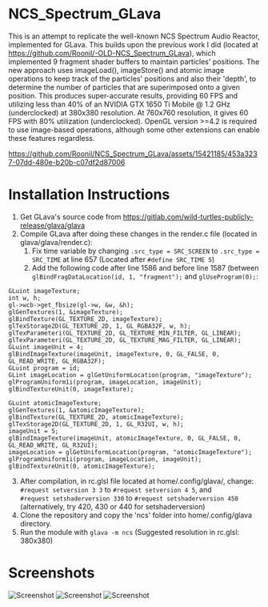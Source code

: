 # NCS_Spectrum_GLava
This is an attempt to replicate the well-known NCS Spectrum Audio Reactor, implemented for GLava. This builds upon the previous work I did (located at https://github.com/Roonil/-OLD-NCS_Spectrum_GLava), which implemented 9 fragment shader buffers to maintain particles' positions. The new approach uses imageLoad(), imageStore() and atomic image operations to keep track of the particles' positions and also their 'depth', to determine the number of particles that are superimposed onto a given position. This produces super-accurate results, providing 60 FPS and utilizing less than 40% of an NVIDIA GTX 1650 Ti Mobile @ 1.2 GHz (underclocked) at 380x380 resolution. At 760x760 resolution, it gives 60 FPS with 80% utilization (underclocked). OpenGL version >=4.2 is required to use image-based operations, although some other extensions can enable these features regardless.  

https://github.com/Roonil/NCS_Spectrum_GLava/assets/15421185/453a3237-07dd-480e-b20b-c07df2d87006

# Installation Instructions
1. Get GLava's source code from https://gitlab.com/wild-turtles-publicly-release/glava/glava
2. Compile GLava after doing these changes in the render.c file (located in glava/glava/render.c):
    1. Fix time variable by changing
```.src_type = SRC_SCREEN``` to ```.src_type = SRC_TIME``` at line 657 (Located after ```#define SRC_TIME 5```)
    2. Add the following code after line 1586 and before line 1587 (between ```glBindFragDataLocation(id, 1, "fragment");``` and ```glUseProgram(0);```:
 ```
GLuint imageTexture;
int w, h;
gl->wcb->get_fbsize(gl->w, &w, &h);
glGenTextures(1, &imageTexture);
glBindTexture(GL_TEXTURE_2D, imageTexture);
glTexStorage2D(GL_TEXTURE_2D, 1, GL_RGBA32F, w, h);
glTexParameteri(GL_TEXTURE_2D, GL_TEXTURE_MIN_FILTER, GL_LINEAR);
glTexParameteri(GL_TEXTURE_2D, GL_TEXTURE_MAG_FILTER, GL_LINEAR);
GLuint imageUnit = 4;
glBindImageTexture(imageUnit, imageTexture, 0, GL_FALSE, 0, GL_READ_WRITE, GL_RGBA32F);
GLuint program = id;
GLint imageLocation = glGetUniformLocation(program, "imageTexture");
glProgramUniform1i(program, imageLocation, imageUnit);
glBindTextureUnit(0, imageTexture);

GLuint atomicImageTexture;
glGenTextures(1, &atomicImageTexture);
glBindTexture(GL_TEXTURE_2D, atomicImageTexture);
glTexStorage2D(GL_TEXTURE_2D, 1, GL_R32UI, w, h);
imageUnit = 5;
glBindImageTexture(imageUnit, atomicImageTexture, 0, GL_FALSE, 0, GL_READ_WRITE, GL_R32UI);
imageLocation = glGetUniformLocation(program, "atomicImageTexture");
glProgramUniform1i(program, imageLocation, imageUnit);
glBindTextureUnit(0, atomicImageTexture);
```
3. After compilation, in rc.glsl file located at home/.config/glava/, change:<br /> ```#request setversion 3 3``` to ```#request setversion 4 5```, and <br /> ```#request setshaderversion 330``` to ```#request setshaderversion 450``` (alternatively, try 420, 430 or 440 for setshaderversion) 
4. Clone the repository and copy the 'ncs' folder into home/.config/glava directory.
5. Run the module with ```glava -m ncs``` (Suggested resolution in rc.glsl: 380x380)

# Screenshots
![Screenshot](screenshots/380x380_Blue.png)
![Screenshot](screenshots/380x380_Purple.png)
![Screenshot](screenshots/760x760_Green.png)





